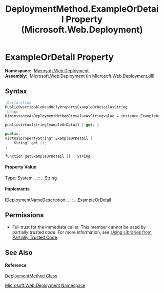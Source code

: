 ﻿---
title: DeploymentMethod.ExampleOrDetail Property  (Microsoft.Web.Deployment)
TOCTitle: ExampleOrDetail Property
ms:assetid: P:Microsoft.Web.Deployment.DeploymentMethod.ExampleOrDetail
ms:mtpsurl: https://msdn.microsoft.com/en-us/library/microsoft.web.deployment.deploymentmethod.exampleordetail(v=VS.90)
ms:contentKeyID: 20209155
ms.date: 05/02/2012
mtps_version: v=VS.90
f1_keywords:
- Microsoft.Web.Deployment.DeploymentMethod.ExampleOrDetail
- Microsoft.Web.Deployment.DeploymentMethod.get_ExampleOrDetail
dev_langs:
- CSharp
- JScript
- VB
- c++
api_location:
- Microsoft.Web.Deployment.dll
api_name:
- Microsoft.Web.Deployment.DeploymentMethod.ExampleOrDetail
- Microsoft.Web.Deployment.DeploymentMethod.get_ExampleOrDetail
api_type:
- Managed
topic_type:
- apiref
- kbSyntax
product_family_name: VS
ROBOTS: INDEX,FOLLOW
---

# ExampleOrDetail Property

**Namespace:**  [Microsoft.Web.Deployment](microsoft-web-deployment-namespace.md)  
**Assembly:**  Microsoft.Web.Deployment (in Microsoft.Web.Deployment.dll)

## Syntax

``` vb
'Declaration
PublicOverridableReadOnlyPropertyExampleOrDetailAsString
'Usage
DiminstanceAsDeploymentMethodDimvalueAsStringvalue = instance.ExampleOrDetail
```

``` csharp
publicvirtualstringExampleOrDetail { get; }
```

``` c++
public:
virtualpropertyString^ ExampleOrDetail {
    String^ get ();
}
```

``` jscript
function getExampleOrDetail () : String
```

#### Property Value

Type: [System. . :: . .String](https://msdn.microsoft.com/en-us/library/s1wwdcbf\(v=vs.90\))  

#### Implements

[IDeploymentNameDescription. . :: . .ExampleOrDetail](ideploymentnamedescription-exampleordetail-property-microsoft-web-deployment.md)  

## Permissions

  - Full trust for the immediate caller. This member cannot be used by partially trusted code. For more information, see [Using Libraries from Partially Trusted Code](https://msdn.microsoft.com/en-us/library/8skskf63\(v=vs.90\)).

## See Also

#### Reference

[DeploymentMethod Class](deploymentmethod-class-microsoft-web-deployment.md)

[Microsoft.Web.Deployment Namespace](microsoft-web-deployment-namespace.md)

